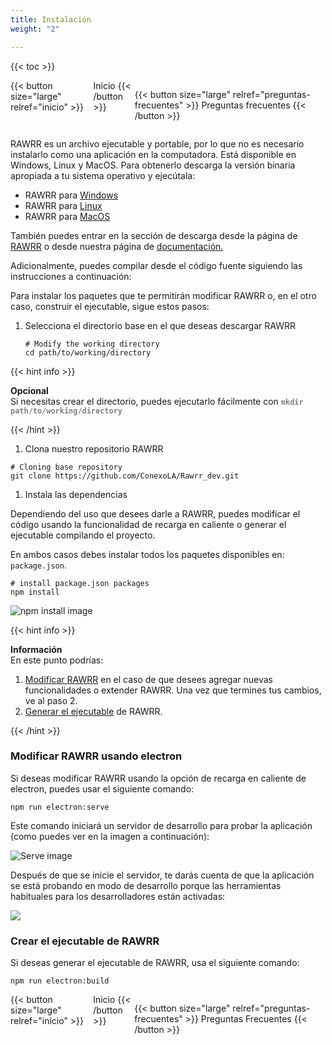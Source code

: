 ```yaml
---
title: Instalación
weight: "2"

---
```

{{< toc >}}

<div style="display: flex; justify-content: space-between">
{{< button size="large" relref="inicio" >}} <i class="arrow left"></i> Inicio  {{< /button >}}

{{< button size="large" relref="preguntas-frecuentes" >}} Preguntas frecuentes <i class="arrow right"></i>{{< /button >}}

</div>

RAWRR es un archivo ejecutable y portable, por lo que no es necesario instalarlo como una aplicación en la computadora. Está disponible en Windows, Linux y MacOS. Para obtenerlo descarga la versión binaria apropiada a tu sistema operativo y ejecútala:

* RAWRR para [Windows](https://github.com/ConexoLA/RAWRR/releases/download/v1.0.0/Windows.x64.rar)
* RAWRR para [Linux](https://github.com/ConexoLA/RAWRR/releases/download/v1.0.0/Linux.x64.zip)
* RAWRR para [MacOS](https://github.com/ConexoLA/RAWRR/releases/download/v1.0.0/MacOS.x64.zip)

También puedes entrar en la sección de descarga desde la página de [RAWRR](https://conexo.org/project/rawrr/) o desde nuestra página de [documentación.](https://rawrrdocs.netlify.app/2-usage/getting-started/)

Adicionalmente, puedes compilar desde el código fuente siguiendo las instrucciones a continuación:

Para instalar los paquetes que te permitirán modificar RAWRR o, en el otro caso, construir el ejecutable, sigue estos pasos:

1. Selecciona el directorio base en el que deseas descargar RAWRR

   ```Shell
   # Modify the working directory
   cd path/to/working/directory
   ```

{{< hint info >}}

**Opcional**  
Si necesitas crear el directorio, puedes ejecutarlo fácilmente con <span style="color:grey">**`mkdir path/to/working/directory`**</span>

{{< /hint >}}

1. Clona nuestro repositorio RAWRR

```Shell
# Cloning base repository
git clone https://github.com/ConexoLA/Rawrr_dev.git
```

1. Instala las dependencias

Dependiendo del uso que desees darle a RAWRR, puedes modificar el código usando la funcionalidad de recarga en caliente o generar el ejecutable compilando el proyecto.

En ambos casos debes instalar todos los paquetes disponibles en: `package.json`.

```Shell
# install package.json packages
npm install
```

![npm install image](/images/es/npm_install.png)

{{< hint info >}}

**Información**  
En este punto podrías:

1. [Modificar RAWRR](#modify-rawrr-using-electron) en el caso de que desees agregar nuevas funcionalidades o extender RAWRR. Una vez que termines tus cambios, ve al paso 2.
2. [Generar el ejecutable](#create-the-rawrr-executable) de RAWRR.

{{< /hint >}}

### Modificar RAWRR usando electron

Si deseas modificar RAWRR usando la opción de recarga en caliente de electron, puedes usar el siguiente comando:

```Shell
npm run electron:serve
```

Este comando iniciará un servidor de desarrollo para probar la aplicación (como puedes ver en la imagen a continuación):

![Serve image](/images/es/serve.png)

Después de que se inicie el servidor, te darás cuenta de que la aplicación se está probando en modo de desarrollo porque las herramientas habituales para los desarrolladores están activadas:

![](/images/es/espanol-1.png)

### Crear el ejecutable de RAWRR

Si deseas generar el ejecutable de RAWRR, usa el siguiente comando:

```Shell
npm run electron:build
```

<div style="display: flex; justify-content: space-between">
{{< button size="large" relref="inicio" >}} <i class="arrow left"></i> Inicio {{< /button >}}

{{< button size="large" relref="preguntas-frecuentes" >}} Preguntas Frecuentes <i class="arrow right"></i>{{< /button >}}

</div>